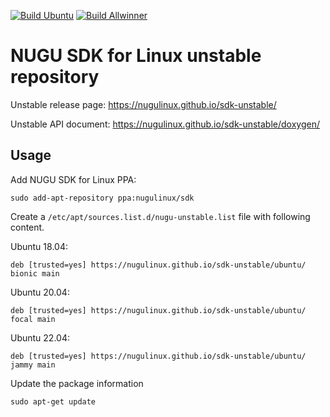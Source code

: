 [![Build Ubuntu](https://github.com/nugulinux/sdk-unstable/workflows/Build%20Ubuntu/badge.svg)]((https://github.com/nugulinux/sdk-unstable/actions?query=workflow%3A%22Build+Ubuntu%22)) [![Build Allwinner](https://github.com/nugulinux/sdk-unstable/workflows/Build%20Allwinner/badge.svg)]((https://github.com/nugulinux/sdk-unstable/actions?query=workflow%3A%22Build+Allwinner%22))

# NUGU SDK for Linux unstable repository

Unstable release page: <https://nugulinux.github.io/sdk-unstable/>

Unstable API document: <https://nugulinux.github.io/sdk-unstable/doxygen/>

## Usage

Add NUGU SDK for Linux PPA:

    sudo add-apt-repository ppa:nugulinux/sdk

Create a `/etc/apt/sources.list.d/nugu-unstable.list` file with following content.

Ubuntu 18.04:

    deb [trusted=yes] https://nugulinux.github.io/sdk-unstable/ubuntu/ bionic main

Ubuntu 20.04:

    deb [trusted=yes] https://nugulinux.github.io/sdk-unstable/ubuntu/ focal main

Ubuntu 22.04:

    deb [trusted=yes] https://nugulinux.github.io/sdk-unstable/ubuntu/ jammy main

Update the package information

    sudo apt-get update
